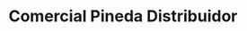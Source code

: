 ---
title: "Comercial Pineda Distribuidor"
url: /loja-ecuador/comercial-pineda-distribuidor/
shop: supermercado
---